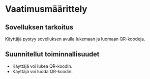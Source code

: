 # Vaatimusmäärittely

## Sovelluksen tarkoitus
Käyttäjä pystyy sovelluksen avulla lukemaan ja luomaan QR-koodeja.

## Suunnitellut toiminnallisuudet

* Käyttäjä voi lukea QR-koodin.
* Käyttäjä voi luoda QR-koodin.
